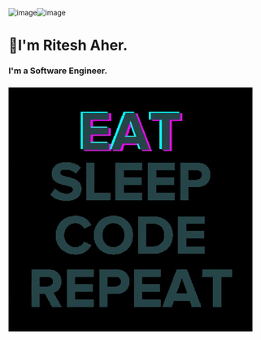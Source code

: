 ![image](./heyThere.gif)![image](./heyThere.gif)
# **👋I'm Ritesh Aher.**
### I'm a Software Engineer.
### 
![image](./damn.gif)

<!--
**riteshaher/riteshaher** is a ✨ _special_ ✨ repository because its `README.md` (this file) appears on your GitHub profile.

Here are some ideas to get you started:

- 🔭 I’m currently working on ...
- 🌱 I’m currently learning ...
- 👯 I’m looking to collaborate on ...
- 🤔 I’m looking for help with ...
- 💬 Ask me about ...
- 📫 How to reach me: ...
- 😄 Pronouns: ...
- ⚡ Fun fact: ...
-->
<!--### Table

| Syntax | Description |
| ----------- | ----------- |
| Header | Title |
| Paragraph | Text |
-->
